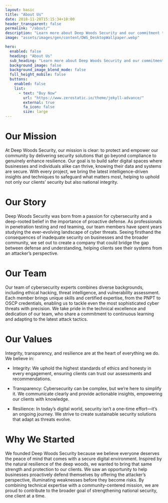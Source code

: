 ```yaml
---
layout: basic
title: "About Us"
date: 2018-11-28T15:15:34+10:00
header_transparent: false
permalink: "/about/"
description: "Learn more about Deep Woods Security and our commitment to providing top-notch cybersecurity services."
image: "assets/images/gen/content/DWS_DesktopWallpaper.webp"

hero:
  enabled: false
  heading: "About Us"
  sub_heading: "Learn more about Deep Woods Security and our commitment to providing top-notch cybersecurity services."
  background_image: false
  background_image_blend_mode: false
  full_height_mobile: false
  buttons:
    enabled: false
    list:
      - text: "Buy Now"
        url: "https://www.zerostatic.io/theme/jekyll-advance/"
        external: true
        fa_icon: false
        size: large
---
```


# Our Mission

At Deep Woods Security, our mission is clear: to protect and empower our community by delivering security solutions that go beyond compliance to genuinely enhance resilience. Our goal is to build safer digital spaces where businesses and individuals alike can thrive, knowing their data and systems are secure. With every project, we bring the latest intelligence-driven insights and techniques to safeguard what matters most, helping to uphold not only our clients’ security but also national integrity.

# Our Story

Deep Woods Security was born from a passion for cybersecurity and a deep-rooted belief in the importance of proactive defense. As professionals in penetration testing and red teaming, our team members have spent years studying the ever-evolving landscape of cyber threats. Seeing firsthand the consequences of inadequate security on businesses and the broader community, we set out to create a company that could bridge the gap between defense and understanding, helping clients see their systems from an attacker’s perspective.

# Our Team

Our team of cybersecurity experts combines diverse backgrounds, including ethical hacking, threat intelligence, and vulnerability assessment. Each member brings unique skills and certified expertise, from the PNPT to OSCP credentials, enabling us to tackle even the most sophisticated cyber threats with precision. We take pride in the technical excellence and dedication of our team, who share a commitment to continuous learning and adapting to the latest attack tactics.

# Our Values

Integrity, transparency, and resilience are at the heart of everything we do. We believe in:

- Integrity: We uphold the highest standards of ethics and honesty in every engagement, ensuring clients can trust our assessments and recommendations.

- Transparency: Cybersecurity can be complex, but we’re here to simplify it. We communicate clearly and provide actionable insights, empowering our clients with knowledge.

- Resilience: In today’s digital world, security isn’t a one-time effort—it’s an ongoing journey. We strive to create sustainable security solutions that adapt as threats evolve.

# Why We Started

We founded Deep Woods Security because we believe everyone deserves the peace of mind that comes with a secure digital environment. Inspired by the natural resilience of the deep woods, we wanted to bring that same strength and protection to our clients. We saw an opportunity to help businesses proactively defend themselves by offering the attacker’s perspective, illuminating weaknesses before they become risks. By combining technical expertise with a community-centered mission, we are proud to contribute to the broader goal of strengthening national security, one client at a time.
